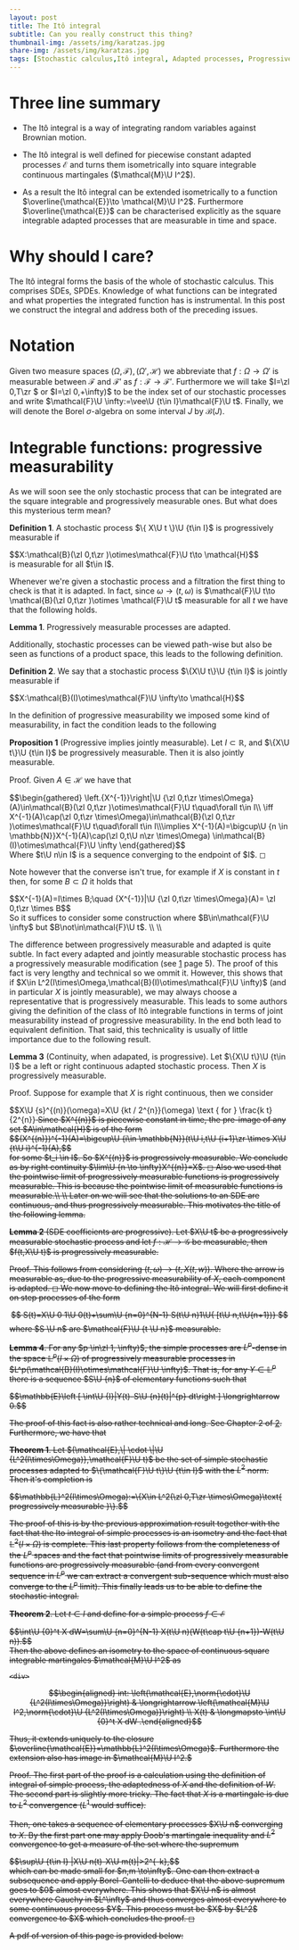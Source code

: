 ```yaml
---
layout: post
title: The Itô integral
subtitle: Can you really construct this thing?
thumbnail-img: /assets/img/karatzas.jpg
share-img: /assets/img/karatzas.jpg
tags: [Stochastic calculus,Itô integral, Adapted processes, Progressively measurable, Square integrable continuous martingales]
---
```

# Three line summary

-   The Itô integral is a way of integrating random variables against
    Brownian motion.

-   The Itô integral is well defined for piecewise constant adapted
    processes $\mathcal{E}$ and turns them isometrically into square
    integrable continuous martingales ($\mathcal{M}\U I^2$).

-   As a result the Itô integral can be extended isometrically to a
    function $\overline{\mathcal{E}}\to \mathcal{M}\U I^2$. Furthermore
    $\overline{\mathcal{E}}$ can be characterised explicitly as the
    square integrable adapted processes that are measurable in time and
    space.

# Why should I care?

The Itô integral forms the basis of the whole of stochastic calculus.
This comprises SDEs, SPDEs. Knowledge of what functions can be
integrated and what properties the integrated function has is
instrumental. In this post we construct the integral and address both of
the preceding issues.

# Notation

Given two measure spaces $(\Omega,\mathcal{F}),(\Omega',\mathcal{H})$
we abbreviate that $f:\Omega\to\Omega'$ is measurable between
$\mathcal{F}$ and $\mathcal{F}'$ as $f:\mathcal{F}\to\mathcal{F}'.$
Furthermore we will take $I=\zl 0,T\zr $ or $I=\zl 0,+\infty)$ to be the index
set of our stochastic processes and write
$\mathcal{F}\U \infty:=\vee\U {t\in I}\mathcal{F}\U t$. Finally, we will denote the Borel $\sigma$-algebra on some interval $J$ by $\mathcal{B}(J)$.

# Integrable functions: progressive measurability

As we will soon see the only stochastic process that can be integrated
are the square integrable and progressively measurable ones. But what does
this mysterious term mean?


**Definition 1**. A stochastic process $\{ X\U t \}\U {t\in I}$ is
progressively measurable if
<div>
 $$X:\mathcal{B}(\zl 0,t\zr )\otimes\mathcal{F}\U t\to \mathcal{H}$$
</div>  is
measurable for all $t\in I$.


Whenever we're given a stochastic process and a filtration the first
thing to check is that it is adapted. In fact, since
$\omega\to(t,\omega)$ is
$\mathcal{F}\U t\to \mathcal{B}(\zl 0,t\zr )\otimes \mathcal{F}\U t$ measurable
for all $t$ we have that the following holds.


**Lemma 1**. Progressively measurable processes are adapted.


Additionally, stochastic processes can be viewed path-wise but also be
seen as functions of a product space, this leads to the following
definition.


**Definition 2**. We say that a stochastic process $\{X\U t\}\U {t\in I}$
is jointly measurable if
<div>
 $$X:\mathcal{B}(I)\otimes\mathcal{F}\U \infty\to \mathcal{H}$$
</div>


In the definition of progressive measurability we imposed some kind of
measurability, in fact the condition leads to the following


**Proposition 1** (Progressive implies jointly measurable). Let
$I\subset{\mathbb R}$, and $\{X\U t\}\U {t\in I}$ be progressively
measurable. Then it is also jointly measurable.



Proof. Given $A\in\mathcal{H}$ we have that
<div>
 $$\begin{gathered}
        \left.{X^{-1}}\right|\U {\zl 0,t\zr \times\Omega}(A)\in\mathcal{B}(\zl 0,t\zr )\otimes\mathcal{F}\U t\quad\forall t\in I\\ \iff X^{-1}(A)\cap(\zl 0,t\zr \times\Omega)\in\mathcal{B}(\zl 0,t\zr )\otimes\mathcal{F}\U t\quad\forall t\in I\\\implies X^{-1}(A)=\bigcup\U {n \in  \mathbb{N}}X^{-1}(A)\cap(\zl 0,t\U n\zr \times\Omega) \in\mathcal{B}(I)\otimes\mathcal{F}\U \infty
    \end{gathered}$$
</div>
Where $t\U n\in I$ is a sequence converging to the
endpoint of $I$. ◻


Note however that the converse isn't true, for example if $X$ is
constant in $t$ then, for some $B\subset \Omega$ it holds that
<div>
 $$X^{-1}(A)=I\times B;\quad {X^{-1}}|\U {\zl 0,t\zr \times\Omega}(A)= \zl 0,t\zr \times B$$
</div>
So it suffices to consider some construction where
$B\in\mathcal{F}\U \infty$ but $B\not\in\mathcal{F}\U t$. \\
\\


The difference between progressively measurable and adapted is quite
subtle. In fact every adapted and jointly measurable stochastic process
has a progressively measurable modification (see
[1](https://link.springer.com/book/10.1007/978-1-4612-0949-2) page $5$). The proof of this fact is very
lengthy and technical so we ommit it. However, this shows that if
$X\in L^2(I\times\Omega,\mathcal{B}(I)\otimes\mathcal{F}\U \infty)$ (and in particular $X$
is jointly measurable), we may always choose a representative that is
progressively measurable. This leads to some authors giving the
definition of the class of Itô integrable functions in terms of joint
measurability instead of progressive measurability. In the end both lead
to equivalent definition. That said, this technicality is usually of
little importance due to the following result.


**Lemma 3** (Continuity, when adapated, is progressive). Let $\{X\U t\}\U {t\in I}$ be a
left or right continuous adapted stochastic process. Then $X$ is progressively
measurable.



Proof. Suppose for example that $X$ is right continuous, then we
consider
<div>
 $$X\U {s}^{(n)}(\omega)=X\U {kt / 2^{n}}(\omega) \text { for } \frac{k t}{2^{n}}<s \leq \frac{k+1}{2^{n}} t$$
</div>
Since $X^{(n)}$ is piecewise constant in time, the pre-image of any set $A\in\mathcal{H}$ is of the form
<div>
 $$(X^{(n)})^{-1}(A)=\bigcup\U {i\in \mathbb{N}}(t\U i,t\U {i+1}\zr \times X\U {t\U i}^{-1}(A),$$
</div>
for some $t_i \in I$. So $X^{(n)}$ is progressively measurable. We conclude as by right
continuity $\lim\U {n \to \infty}X^{(n)}=X$. ◻
Also we used that the pointwise limit of progressively measurable
functions is progressively measurable. This is because the pointwise
limit of measurable functions is measurable.\\
\\
Later on we will see that the solutions to an SDE are continuous, and thus progressively measurable. This motivates the title of the following lemma.


**Lemma 2** (SDE coefficients are progressive). Let $X\U t$ be a
progressively measurable stochastic process and let
$f:\mathcal{H}\to\mathcal{G}$ be measurable, then $f(t,X\U t)$ is
progressively measurable.



Proof. This follows from considering $(t,\omega)\to (t,X(t,w))$. Where
the arrow is measurable as, due to the progressive measurability of $X$,
each component is adapted. ◻
We now move to defining the Itô integral. We will first define it on step processes of the form

$$
S(t)=X\U 0 1\U 0(t)+\sum\U {n=0}^{N-1} S(t\U n)1\U{ [t\U n,t\U{n+1})}
$$
where $S \U n$ are $\mathcal{F}\U {t \U n}$ measurable.



**Lemma 4**. For any $p \in\zl 1, \infty)$, the simple processes are
$L^{p}$-dense in the space $\mathbb{L}^{p}(I\times\Omega)$ of
progressively measurable processes in
$L^p(\mathcal{B}(I)\otimes\mathcal{F}\U \infty)$. That is, for any
$Y \in \mathbb{L}^{p}$ there is a sequence $S\U {n}$ of elementary
functions such that
<div>
 $$\mathbb{E}\left [ \int\U {I}|Y(t)-S\U {n}(t)|^{p} dt\right ]  \longrightarrow 0.$$
</div>


The proof of this fact is also rather technical and long. See Chapter
$2$ of [2](http://galton.uchicago.edu/~lalley/Courses/385/Old/ItoIntegral-2012.pdf). Furthermore, we have that


**Theorem 1**. Let
$(\mathcal{E},\| \cdot \|\U {L^2(I\times\Omega)},\mathcal{F}\U t)$ be the set
of simple stochastic processes adapted to $\{\mathcal{F}\U t\}\U {t\in I}$
with the $L^2$ norm. Then it's completion is
<div>
 $$\mathbb{L}^2(I\times\Omega):=\{X\in L^2(\zl 0,T\zr \times\Omega)\text{ progressively measurable }\}.$$
</div>


The proof of this is by the previous approximation result together with
the fact that the Ito integral of simple processes is an isometry and
the fact that $\mathbb{L}^2(I\times\Omega)$ is complete. This last
property follows from the completeness of the $L^p$ spaces and the fact
that pointwise limits of progressively measurable functions are
progressively measurable (and from every convergent sequence in $L^p$ we
can extract a convergent sub-sequence which must also converge to the
$L^p$ limit). This finally leads us to be able to define the stochastic
integral.


**Theorem 2**. Let $t\in I$ and define for a simple process
$f\in\mathcal{E}$
<div>
 $$\int\U {0}^t X dW=\sum\U {n=0}^{N-1} X(t\U n)(W(t\cap t\U {n+1})-W(t\U n)).$$
</div>
Then the above defines an isometry to the space of continuous square
integrable martingales $\mathcal{M}\U I^2$ as

    <div>
 $$\begin{aligned}
        int: \left(\mathcal{E},\norm{\cdot}\U {L^2(I\times\Omega)}\right) & \longrightarrow  \left(\mathcal{M}\U I^2,\norm{\cdot}\U {L^2(I\times\Omega)}\right) \\
        X(t)                                          & \longmapsto \int\U {0}^t X dW
        .\end{aligned}$$
</div>
Thus, it extends uniquely to the closure
$\overline{\mathcal{E}}=\mathbb{L}^2(I\times\Omega)$. Furthermore the
extension also has image in $\mathcal{M}\U I^2.$



Proof. The first part of the proof is a calculation using the
definition of integral of simple process, the adaptedness of $X$ and the
definition of $W$. The second part is slightly more tricky. The fact
that $X$ is a martingale is due to $L^2$ convergence ($L^1$ would
suffice).\
\
Then, one takes a sequence of elementary processes $X\U n$ converging to
$X$. By the first part one may apply Doob's martingale inequality and
$L^2$ convergence to get a measure of the set where the supremum

<div>
 $$\sup\U {t\in I}  |X\U n(t)-X\U m(t)|>2^{-k},$$
</div>
 which can be made small for
$n,m \to\infty$. One can then extract a subsequence and apply
Borel-Cantelli to deduce that the above supremum goes to $0$ almost
everywhere. This shows that $X\U n$ is almost everywhere Cauchy in
$L^\infty$ and thus converges almost everywhere to some continuous
process $Y$. This process must be $X$ by $L^2$ convergence to $X$ which
concludes the proof. ◻

A pdf of version of this page is provided below:
<object data="/assets/ItoInt.pdf" width="1000" height="1000" type='application/pdf'></object>

